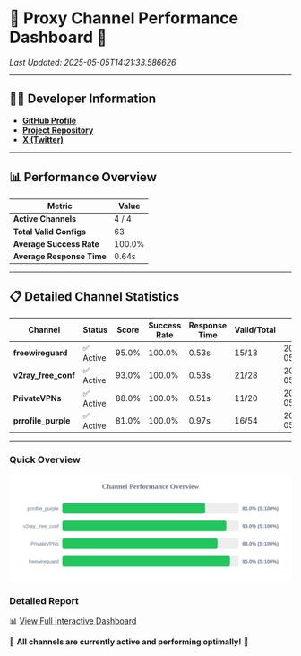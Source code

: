 # 🌟 Proxy Channel Performance Dashboard 🌟

_Last Updated: 2025-05-05T14:21:33.586626_

---

## 👩‍💻 Developer Information

- **[GitHub Profile](https://github.com/4n0nymou3)**  
- **[Project Repository](https://github.com/4n0nymou3/multi-proxy-config-fetcher)**  
- **[X (Twitter)](https://x.com/4n0nymou3)**  

---

## 📊 Performance Overview

| Metric                | Value       |
|-----------------------|-------------|
| **Active Channels**   | 4 / 4       |
| **Total Valid Configs** | 63          |
| **Average Success Rate** | 100.0%      |
| **Average Response Time** | 0.64s       |

---

## 📋 Detailed Channel Statistics

| Channel          | Status     | Score  | Success Rate | Response Time | Valid/Total | Last Success               |
|------------------|------------|--------|--------------|---------------|-------------|----------------------------|
| **freewireguard**  | ✅ Active  | 95.0%  | 100.0% | 0.53s         | 15/18       | 2025-05-05T14:21:33.584758 |
| **v2ray_free_conf**  | ✅ Active  | 93.0%  | 100.0% | 0.53s         | 21/28       | 2025-05-05T14:21:32.484753 |
| **PrivateVPNs**  | ✅ Active  | 88.0%  | 100.0% | 0.51s         | 11/20       | 2025-05-05T14:21:33.029105 |
| **prrofile_purple**  | ✅ Active  | 81.0%  | 100.0% | 0.97s         | 16/54       | 2025-05-05T14:21:31.893539 |

---

### Quick Overview
<div align="center">
  <a href="https://raw.githubusercontent.com/nullluser/NullRepo/refs/heads/main/assets/channel_stats_chart.svg">
    <img src="https://raw.githubusercontent.com/nullluser/NullRepo/refs/heads/main/assets/channel_stats_chart.svg" alt="Source Performance Statistics" width="800">
  </a>
</div>

### Detailed Report
📊 [View Full Interactive Dashboard](https://htmlpreview.github.io/?https://github.com/nullluser/NullRepo/blob/main/assets/performance_report.html)

🎉 **All channels are currently active and performing optimally!** 🎉
